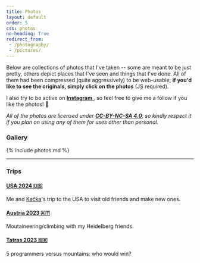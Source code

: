 ```yaml
---
title: Photos
layout: default
order: 5
css: photos
no-heading: True
redirect_from:
 - /photography/
 - /pictures/
---
```


Below are collections of photos that I've taken -- some are meant to be just pretty, others depict places that I've seen and things that I've done.
All of them had been compressed (quite aggressively) to be web-usable; **if you'd like to see the originals, simply click on the photos** (JS required).

I also try to be active on **[Instagram <i class="fa-brands fa-instagram"></i>](https://www.instagram.com/tomas.slama/)**, so feel free to give me a follow if you like the photos! 🙂

_All of the photos are licensed under **[CC-BY-NC-SA 4.0](https://creativecommons.org/licenses/by-nc-sa/4.0/)**, so kindly respect it if you plan on using any of them for uses other than personal._

### Gallery

{% include photos.md %}

---

### Trips

#### [USA 2024 🇺🇸](/photos/usa-2024/)
Me and <a class='secret' href='/assets/kacka.webp'>Kačka</a>'s trip to the USA to visit old friends and make new ones.

#### [Austria 2023 🇦🇹](/photos/austria-2023/)
Moutaineering/climbing with my Heidelberg friends.

#### [Tatras 2023 🇸🇰](/photos/tatras-2023/)
5 programmers versus mountains: who would win?
